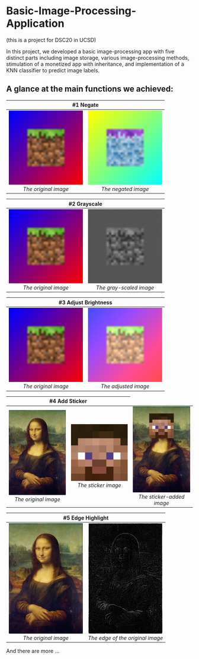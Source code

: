 # Basic-Image-Processing-Application
(this is a project for DSC20 in UCSD)  
  
In this project, we developed a basic image-processing app with five distinct parts including image storage, various image-processing methods, stimulation of a monetized app with inheritance, and implementation of a KNN classifier to predict image labels.  

## A glance at the main functions we achieved:

  <table>
    <thead>
      <tr>
        <th colspan="2" style="text-align:center;">#1 Negate</th>
      </tr>
    </thead>
    <tbody>
      <tr>
        <td style="text-align:center;">
          <img src="https://github.com/RitaYujiaWu/Basic-Image-Processing-Application/blob/main/img/test_image_32x32.png" alt="original" width="200"><br>
          <em>The original image</em>
        </td>
        <td style="text-align:center;">
          <img src="https://github.com/RitaYujiaWu/Basic-Image-Processing-Application/blob/main/img/exp/test_image_32x32_negate.png" alt="negate" width="200"><br>
          <em>The negated image</em>
        </td>
      </tr>
    </tbody>
  </table>

  <table>
    <thead>
      <tr>
        <th colspan="2" style="text-align:center;">#2 Grayscale</th>
      </tr>
    </thead>
    <tbody>
      <tr>
        <td style="text-align:center;">
          <img src="https://github.com/RitaYujiaWu/Basic-Image-Processing-Application/blob/main/img/test_image_32x32.png" alt="original" width="200"><br>
          <em>The original image</em>
        </td>
        <td style="text-align:center;">
          <img src="https://github.com/RitaYujiaWu/Basic-Image-Processing-Application/blob/main/img/exp/test_image_32x32_gray.png" alt="gray-scale" width="200"><br>
          <em>The gray-scaled image</em>
        </td>
      </tr>
    </tbody>
  </table>

  <table>
    <thead>
      <tr>
        <th colspan="2" style="text-align:center;">#3 Adjust Brightness</th>
      </tr>
    </thead>
    <tbody>
      <tr>
        <td style="text-align:center;">
          <img src="https://github.com/RitaYujiaWu/Basic-Image-Processing-Application/blob/main/img/test_image_32x32.png" alt="original" width="200"><br>
          <em>The original image</em>
        </td>
        <td style="text-align:center;">
          <img src="https://github.com/RitaYujiaWu/Basic-Image-Processing-Application/blob/main/img/exp/test_image_32x32_adjusted.png" alt="adjusted" width="200"><br>
          <em>The adjusted image</em>
        </td>
      </tr>
    </tbody>
  </table>

<table>
    <thead>
      <tr>
        <th colspan="2" style="text-align:center;">#4 Add Sticker</th>
      </tr>
    </thead>
    <tbody>
      <tr>
        <td style="text-align:center;">
          <img src="https://github.com/RitaYujiaWu/Basic-Image-Processing-Application/blob/main/img/mona_lisa.png" alt="mona" width="200"><br>
          <em>The original image</em>
        </td>
        <td style="text-align:center;">
          <img src="https://github.com/RitaYujiaWu/Basic-Image-Processing-Application/blob/main/img/steve.png" alt="sticker" width="200"><br>
          <em>The sticker image</em>
        </td>
        <td style="text-align:center;">
          <img src="https://github.com/RitaYujiaWu/Basic-Image-Processing-Application/blob/main/img/exp/steve_mona_lisa.png" alt="steve-mona" width="200"><br>
          <em>The sticker-added image</em>
        </td>
      </tr>
    </tbody>
  </table>

  <table>
    <thead>
      <tr>
        <th colspan="2" style="text-align:center;">#5 Edge Highlight</th>
      </tr>
    </thead>
    <tbody>
      <tr>
        <td style="text-align:center;">
          <img src="https://github.com/RitaYujiaWu/Basic-Image-Processing-Application/blob/main/img/mona_lisa.png" alt="mona" width="200"><br>
          <em>The original image</em>
        </td>
        <td style="text-align:center;">
          <img src="https://github.com/RitaYujiaWu/Basic-Image-Processing-Application/blob/main/img/exp/mona_lisa_edge.png" alt="edge" width="200"><br>
          <em>The edge of the original image</em>
        </td>
      </tr>
    </tbody>
  </table>
And there are more ...
